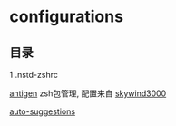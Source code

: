 # configurations

## 目录

1 .nstd-zshrc

[antigen](https://github.com/zsh-users/antigen) zsh包管理, 配置来自 [skywind3000](https://github.com/skywind3000/vim/blob/master/etc/zshrc.zsh)

[auto-suggestions](https://github.com/zsh-users/zsh-autosuggestions)
